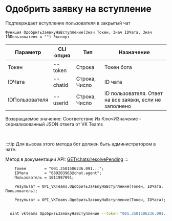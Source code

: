 ﻿---
sidebar_position: 10
---

# Одобрить заявку на вступление
 Подтверждает вступление пользователя в закрытый чат



`Функция ОдобритьЗаявкуНаВступление(Знач Токен, Знач IDЧата, Знач IDПользователя = "") Экспорт`

  | Параметр | CLI опция | Тип | Назначение |
  |-|-|-|-|
  | Токен | --token | Строка | Токен бота |
  | IDЧата | --chatid | Строка, Число | ID чата |
  | IDПользователя | --userid | Строка, Число | ID пользователя. Ответ на все заявки, если не заполнено |

  
  Возвращаемое значение:   Соответствие Из КлючИЗначение - сериализованный JSON ответа от VK Teams

<br/>

:::tip
Для вызова этого метода бот должен быть администратором в чате.

 Метод в документации API: [GET ​​/chats/resolvePending](https://teams.vk.com/botapi/#/chats/get_chats_resolvePending)
:::
<br/>


```bsl title="Пример кода"
    Токен        = "001.3501506236.091...";
    IDЧата       = "689203963@chat.agent";
    Пользователь = 1011987091;

    Результат = OPI_VKTeams.ОдобритьЗаявкуНаВступление(Токен, IDЧата, Пользователь);

    Результат = OPI_VKTeams.ОдобритьЗаявкуНаВступление(Токен, IDЧата);
```



```sh title="Пример команды CLI"
    
  oint vkteams ОдобритьЗаявкуНаВступление --token "001.3501506236.091..." --chatid "689203963@chat.agent" --userid %userid%

```

```json title="Результат"

```
